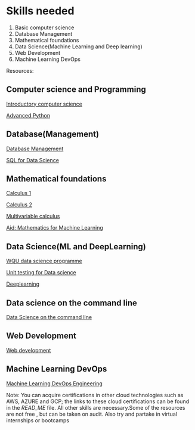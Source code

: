 # Skills needed

1. Basic computer science
2. Database Management
3. Mathematical foundations
4. Data Science(Machine Learning and Deep learning)
5. Web Development
6. Machine Learning DevOps


Resources: 

## Computer science and Programming
[Introductory computer science](https://cs50.harvard.edu/x/2022/)

[Advanced Python](https://www.coursera.org/specializations/python-3-programming)

## Database(Management)
[Database Management](https://www.tutorialspoint.com/dbms/index.htm)

[SQL for Data Science](https://coursera.org/specializations/learn-sql-basics-data-science)


## Mathematical foundations

[Calculus 1](https://www.khanacademy.org/math/calculus-1)

[Calculus 2](https://www.khanacademy.org/math/calculus-2)

[Multivariable calculus](https://www.khanacademy.org/math/multivariable-calculus)

[Aid: Mathematics for Machine Learning](https://mml-book.github.io/)

## Data Science(ML and DeepLearning)

[WQU data science programme](https://www.wqu.edu/programs/data-science/)

[Unit testing for Data science](https://app.datacamp.com/learn/courses/unit-testing-for-data-science-in-python)

[Deeplearning](https://coursera.org/specializations/deep-learning)


## Data science on the command line
[Data Science on the command line](https://datascienceatthecommandline.com/2e/index.html)
## Web Development

[Web development](https://cs50.harvard.edu/web/2020/)

## Machine Learning DevOps
[Machine Learning DevOps Engineering](https://www.udacity.com/course/machine-learning-dev-ops-engineer-nanodegree--nd0821)
































Note: You can acquire certifications in other cloud technologies such as AWS, AZURE and GCP; the links to these cloud certifications can be found in the *READ_ME* file. All other skills are necessary.Some of the resources are not free , but can be taken on audit. Also try and partake in virtual internships or bootcamps
